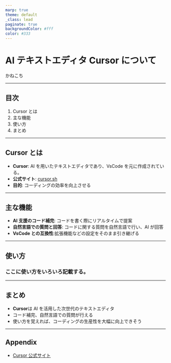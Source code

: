 ```yaml
---
marp: true
theme: default
_class: lead
paginate: true
backgroundColor: #fff
color: #333
---
```


# AI テキストエディタ Cursor について

かねこち

---

## 目次

1. Cursor とは
2. 主な機能
3. 使い方
4. まとめ

---

## Cursor とは

- **Cursor**: AI を用いたテキストエディタであり、VsCode を元に作成されている。
- **公式サイト**: [cursor.sh](https://cursor.sh/)
- **目的**: コーディングの効率を向上させる

---

## 主な機能

- **AI 支援のコード補完**: コードを書く際にリアルタイムで提案
- **自然言語での質問と回答**: コードに関する質問を自然言語で行い、AI が回答
- **VsCode との互換性**:拡張機能などの設定をそのまま引き継げる

---

## 使い方

### ここに使い方をいろいろ記載する。

---

## まとめ

- **Cursor**は AI を活用した次世代のテキストエディタ
- コード補完、自然言語での質問が行える
- 使い方を覚えれば、コーディングの生産性を大幅に向上できそう

---

## Appendix

- [Cursor 公式サイト](https://cursor.sh/)
